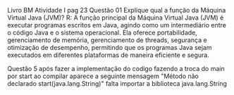 Livro BM Atividade I pag 23
Questão 01 Explique qual a função da Máquina Virtual Java (JVM)?
R: A função principal da Máquina Virtual Java (JVM) é executar programas escritos em Java, agindo como um intermediário entre o código Java e o sistema operacional. Ela oferece portabilidade, gerenciamento de memória, gerenciamento de threads, segurança e otimização de desempenho, permitindo que os programas Java sejam executados em diferentes plataformas de maneira eficiente e segura.

Questão 5 após fazer a implementação do codigo fazendo a troca do main por start ao compilar aparece a seguinte mensagem "Método não declarado start(java.lang.String)" falta importar a biblioteca java.lang.String

